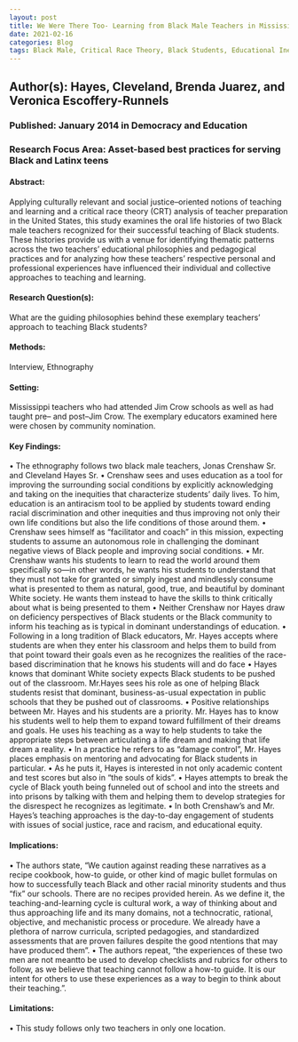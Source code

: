 ```yaml
---
layout: post
title: We Were There Too- Learning from Black Male Teachers in Mississippi about Successful Teaching of Black Students
date: 2021-02-16
categories: Blog
tags: Black Male, Critical Race Theory, Black Students, Educational Inequity, School to Prison Pipeline, Segregation, Integration, Racism, Mentorship
---
```


## Author(s): Hayes, Cleveland, Brenda Juarez, and Veronica Escoffery-Runnels

### Published: January 2014 in Democracy and Education

### Research Focus Area: Asset-based best practices for serving Black and Latinx teens

#### Abstract:
Applying culturally relevant and social justice–oriented notions of teaching and learning and a critical race theory (CRT) analysis of teacher preparation in the United States, this study examines the oral life histories of two Black male teachers recognized for their successful teaching of Black students. These histories provide us with a venue for identifying thematic patterns across the two teachers’ educational philosophies and pedagogical practices and for analyzing how these teachers’ respective personal and professional experiences have influenced their individual and collective approaches to teaching and learning.


#### Research Question(s):
What are the guiding philosophies behind these exemplary teachers’ approach to teaching Black students? 


#### Methods:
Interview, Ethnography


#### Setting:
Mississippi teachers who had attended Jim Crow schools as well as had taught pre– and post–Jim Crow.  The exemplary educators examined here were chosen by community nomination. 


#### Key Findings:
• The ethnography follows two black male teachers, Jonas Crenshaw Sr. and Cleveland Hayes Sr. • Crenshaw sees and uses education as a tool for improving the surrounding social conditions by explicitly acknowledging and taking on the inequities that characterize students’ daily lives. To him, education is an antiracism tool to be applied by students toward ending racial discrimination and other inequities and thus improving not only their own life conditions but also the life conditions of those around them. • Crenshaw sees himself as “facilitator and coach” in this mission, expecting students to assume an autonomous role in challenging the dominant negative views of Black people and improving social conditions. • Mr. Crenshaw wants his students to learn to read the world around them specifically so—in other words, he wants his students to understand that they must not take for granted or simply ingest and mindlessly consume what is presented to them as natural, good, true, and beautiful by dominant White society. He wants them instead to have the skills to think  critically about what is being presented to them • Neither Crenshaw nor Hayes draw on deficiency perspectives of Black students or the Black community to inform his teaching as is typical in dominant understandings of education. • Following in a long tradition of Black educators, Mr. Hayes accepts where students are when they enter his classroom and helps them to build from that point toward their goals even as he recognizes the realities of the race-based discrimination that he knows his students will and do face • Hayes knows that dominant White society expects Black students to be pushed out of the classroom. Mr.Hayes sees his role as one of helping Black students resist that dominant, business-as-usual expectation in public schools that they be pushed out of classrooms. • Positive relationships between Mr. Hayes and his students are a priority. Mr. Hayes has to know his students well to help them to expand toward fulfillment of their dreams and goals. He uses his teaching as a way to help students to take the appropriate steps between  articulating a life dream and making that life dream a reality.  • In a practice he refers to as “damage control”, Mr. Hayes places emphasis on mentoring and advocating for Black students in particular. • As he puts it, Hayes is interested in not only academic content and test scores but also in “the souls of kids”.  • Hayes attempts to break the cycle of Black youth being funneled out of school and into the streets and into prisons by talking with them and helping them to develop strategies for the disrespect he recognizes as legitimate. • In both Crenshaw’s and Mr. Hayes’s teaching approaches is the day-to-day engagement of students with issues of social justice, race and racism, and educational equity. 


#### Implications:
• The authors state, “We caution against reading these narratives as a recipe cookbook, how-to guide, or other kind of magic bullet formulas on how to successfully teach Black and other racial minority students and thus “fix” our schools. There are no recipes provided herein. As we define it, the teaching-and-learning cycle is cultural work, a way of thinking about and thus approaching life and its many domains, not a technocratic, rational, objective, and mechanistic process or procedure. We already have a plethora of narrow curricula, scripted pedagogies, and standardized assessments that are proven failures despite the good  ntentions that may have produced them”. • The authors repeat, “the experiences of these two men are not meantto be used to develop checklists and rubrics for others to follow, as we believe that teaching cannot follow a how-to guide. It is our intent for others to use these experiences as a way to begin to think about their teaching.”. 


#### Limitations:
• This study follows only two teachers in only one location.


